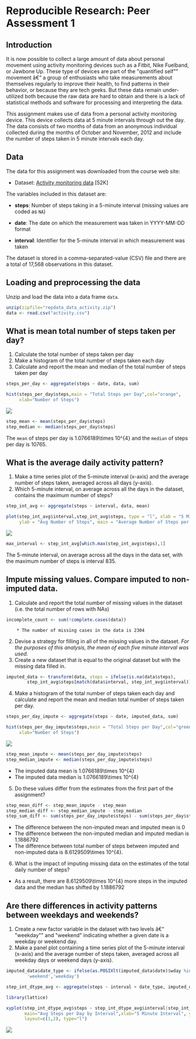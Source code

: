 # Reproducible Research: Peer Assessment 1
## Introduction
It is now possible to collect a large amount of data about personal movement using activity monitoring devices such as a Fitbit, Nike Fuelband, or Jawbone Up. These type of devices are part of the "quantified self"" movement â€“ a group of enthusiasts who take measurements about themselves regularly to improve their health, to find patterns in their behavior, or because they are tech geeks. But these data remain under-utilized both because the raw data are hard to obtain and there is a lack of statistical methods and software for processing and interpreting the data.

This assignment makes use of data from a personal activity monitoring device. This device collects data at 5 minute intervals through out the day. The data consists of two months of data from an anonymous individual collected during the months of October and November, 2012 and include the number of steps taken in 5 minute intervals each day.

## Data
The data for this assignment was downloaded from the course web
site:

* Dataset: [Activity monitoring data](https://d396qusza40orc.cloudfront.net/repdata%2Fdata%2Factivity.zip) [52K]

The variables included in this dataset are:

* **steps**: Number of steps taking in a 5-minute interval (missing
    values are coded as `NA`)

* **date**: The date on which the measurement was taken in YYYY-MM-DD
    format

* **interval**: Identifier for the 5-minute interval in which
    measurement was taken

The dataset is stored in a comma-separated-value (CSV) file and there are a total of 17,568 observations in this dataset.

## Loading and preprocessing the data

Unzip and load the data into a data frame `data`. 

```r
unzip(zipfile="repdata_data_activity.zip")
data <- read.csv("activity.csv")
```
## What is mean total number of steps taken per day?
1. Calculate the total number of steps taken per day
2. Make a histogram of the total number of steps taken each day
3. Calculate and report the mean and median of the total number of steps taken per day


```r
steps_per_day <- aggregate(steps ~ date, data, sum)

hist(steps_per_day$steps,main = "Total Steps per Day",col="orange",
     xlab="Number of Steps")
```

![](PA1_template_files/figure-html/part_one-1.png)<!-- -->

```r
step_mean <- mean(steps_per_day$steps)
step_median <- median(steps_per_day$steps)
```
The `mean` of steps per day is 1.0766189\times 10^{4} and the `median` of steps per day is 10765.



## What is the average daily activity pattern?
1. Make a time series plot of the 5-minute interval (x-axis) and the average number of steps taken, averaged across all days (y-axis).
2. Which 5-minute interval, on average across all the days in the dataset, contains the maximum number of steps?


```r
step_int_avg <- aggregate(steps ~ interval, data, mean)

plot(step_int_avg$interval,step_int_avg$steps, type = "l", xlab = "5 Minute Interval", 
     ylab = "Avg Number of Steps", main = "Average Number of Steps per Day by Interval")
```

![](PA1_template_files/figure-html/part_two-1.png)<!-- -->

```r
max_interval <- step_int_avg[which.max(step_int_avg$steps),1]
```

The 5-minute interval, on average across all the days in the data set, with the maximum number of steps is interval 835.

## Impute missing values. Compare imputed to non-imputed data.
1. Calculate and report the total number of missing values in the dataset (i.e. the total number of rows with NAs)


```r
incomplete_count <- sum(!complete.cases(data))
```
        * The number of missing cases in the data is 2304

2. Devise a strategy for filling in all of the missing values in the dataset. *For the purposes of this analysis, the mean of each five minute interval was used.*
3. Create a new dataset that is equal to the original dataset but with the missing data filled in.


```r
imputed_data <- transform(data, steps = ifelse(is.na(data$steps),
        step_int_avg$steps[match(data$interval, step_int_avg$interval)], data$steps))
```

4. Make a histogram of the total number of steps taken each day and calculate and report the mean and median total number of steps taken per day. 


```r
steps_per_day_impute <- aggregate(steps ~ date, imputed_data, sum)

hist(steps_per_day_impute$steps,main = "Total Steps per Day",col="green",
     xlab="Number of Steps")
```

![](PA1_template_files/figure-html/part_three_3-1.png)<!-- -->

```r
step_mean_impute <- mean(steps_per_day_impute$steps)
step_median_impute <- median(steps_per_day_impute$steps)
```
* The imputed data mean is 1.0766189\times 10^{4}
* The imputed data median is 1.0766189\times 10^{4}

5. Do these values differ from the estimates from the first part of the assignment? 


```r
step_mean_diff <- step_mean_impute - step_mean
step_median_diff <- step_median_impute - step_median
step_sum_diff <- sum(steps_per_day_impute$steps) - sum(steps_per_day$steps)
```
* The difference between the non-imputed mean and imputed mean is 0
* The difference between the non-imputed median and imputed median is 1.1886792
* The difference between total number of steps between imputed and non-imputed data is 8.6129509\times 10^{4}. 
6. What is the impact of imputing missing data on the estimates of the total daily number of steps?
* As a result, there are 8.6129509\times 10^{4} more steps in the imputed data and the median has shifted
by 1.1886792

## Are there differences in activity patterns between weekdays and weekends?
1. Create a new factor variable in the dataset with two levels â€“ "weekday"" and "weekend" indicating whether a given date is a weekday or weekend day.
2. Make a panel plot containing a time series plot of the 5-minute interval (x-axis) and the average number of steps taken, averaged across all weekday days or weekend days (y-axis).


```r
imputed_data$date_type <- ifelse(as.POSIXlt(imputed_data$date)$wday %in% c(0,6),
        'weekend','weekday')

step_int_dtype_avg <- aggregate(steps ~ interval + date_type, imputed_data, mean)

library(lattice)

xyplot(step_int_dtype_avg$steps ~ step_int_dtype_avg$interval|step_int_dtype_avg$date_type, 
       main="Avg Steps per Day by Interval",xlab="5 Minute Interval", ylab="Number of Steps",
       layout=c(1,2), type="l")
```

![](PA1_template_files/figure-html/part_four-1.png)<!-- -->
